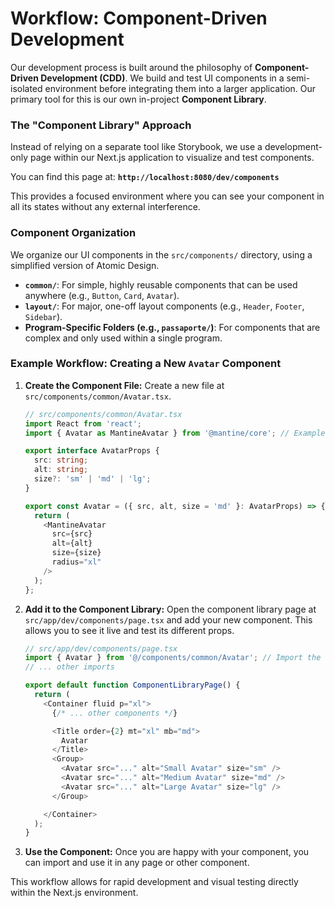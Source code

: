 # Workflow: Component-Driven Development

Our development process is built around the philosophy of **Component-Driven Development (CDD)**. We build and test UI components in a semi-isolated environment before integrating them into a larger application. Our primary tool for this is our own in-project **Component Library**.

### The "Component Library" Approach

Instead of relying on a separate tool like Storybook, we use a development-only page within our Next.js application to visualize and test components.

You can find this page at: **`http://localhost:8080/dev/components`**

This provides a focused environment where you can see your component in all its states without any external interference.

### Component Organization

We organize our UI components in the `src/components/` directory, using a simplified version of Atomic Design.

  * **`common/`**: For simple, highly reusable components that can be used anywhere (e.g., `Button`, `Card`, `Avatar`).
  * **`layout/`**: For major, one-off layout components (e.g., `Header`, `Footer`, `Sidebar`).
  * **Program-Specific Folders (e.g., `passaporte/`)**: For components that are complex and only used within a single program.

### Example Workflow: Creating a New `Avatar` Component

1.  **Create the Component File:**
    Create a new file at `src/components/common/Avatar.tsx`.

    ```typescript
    // src/components/common/Avatar.tsx
    import React from 'react';
    import { Avatar as MantineAvatar } from '@mantine/core'; // Example: wrapping a Mantine component

    export interface AvatarProps {
      src: string;
      alt: string;
      size?: 'sm' | 'md' | 'lg';
    }

    export const Avatar = ({ src, alt, size = 'md' }: AvatarProps) => {
      return (
        <MantineAvatar
          src={src}
          alt={alt}
          size={size}
          radius="xl"
        />
      );
    };
    ```

2.  **Add it to the Component Library:**
    Open the component library page at `src/app/dev/components/page.tsx` and add your new component. This allows you to see it live and test its different props.

    ```typescript
    // src/app/dev/components/page.tsx
    import { Avatar } from '@/components/common/Avatar'; // Import the new component
    // ... other imports

    export default function ComponentLibraryPage() {
      return (
        <Container fluid p="xl">
          {/* ... other components */}

          <Title order={2} mt="xl" mb="md">
            Avatar
          </Title>
          <Group>
            <Avatar src="..." alt="Small Avatar" size="sm" />
            <Avatar src="..." alt="Medium Avatar" size="md" />
            <Avatar src="..." alt="Large Avatar" size="lg" />
          </Group>

        </Container>
      );
    }
    ```

3.  **Use the Component:**
    Once you are happy with your component, you can import and use it in any page or other component.

This workflow allows for rapid development and visual testing directly within the Next.js environment.
